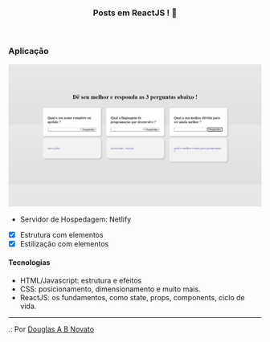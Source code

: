 <h3 align="center">
  Posts em ReactJS ! 🚀
</h3>
<br>

### Aplicação 

![Aplicação](/images/post-comment.jpg)

- Servidor de Hospedagem: Netlify

- [x] Estrutura com elementos
- [x] Estilização com elementos

#### Tecnologias

- HTML/Javascript: estrutura e efeitos
- CSS: posicionamento, dimensionamento e muito mais.
- ReactJS: os fundamentos, como state, props, components, ciclo de vida.   

---

.: Por [Douglas A B Novato](https://linktr.ee/douglasabnovato)<br/> 